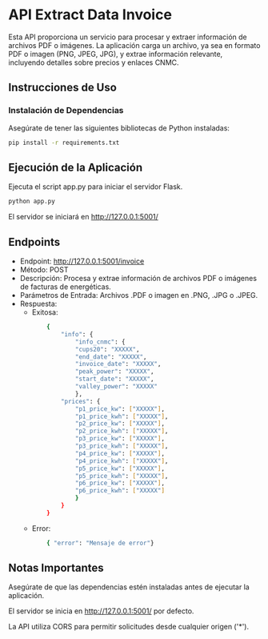 # API Extract Data Invoice

Esta API proporciona un servicio para procesar y extraer información de archivos PDF o imágenes. La aplicación carga un archivo, ya sea en formato PDF o imagen (PNG, JPEG, JPG), y extrae información relevante, incluyendo detalles sobre precios y enlaces CNMC.

## Instrucciones de Uso

### Instalación de Dependencias
Asegúrate de tener las siguientes bibliotecas de Python instaladas:

```bash
pip install -r requirements.txt
```

## Ejecución de la Aplicación
Ejecuta el script app.py para iniciar el servidor Flask.

```bash
python app.py
```

El servidor se iniciará en http://127.0.0.1:5001/

## Endpoints

- Endpoint: http://127.0.0.1:5001/invoice
- Método: POST 
- Descripción: Procesa y extrae información de archivos PDF o imágenes de facturas de energéticas.
- Parámetros de Entrada: Archivos .PDF o imagen en .PNG, .JPG o .JPEG.
- Respuesta:
    - Exitosa:
        ```bash
            {
                "info": {
                    "info_cnmc": {
                    "cups20": "XXXXX",
                    "end_date": "XXXXX",
                    "invoice_date": "XXXXX",
                    "peak_power": "XXXXX",
                    "start_date": "XXXXX",
                    "valley_power": "XXXXX"
                    },
                "prices": {
                    "p1_price_kw": ["XXXXX"],
                    "p1_price_kwh": ["XXXXX"],
                    "p2_price_kw": ["XXXXX"],
                    "p2_price_kwh": ["XXXXX"],
                    "p3_price_kw": ["XXXXX"],
                    "p3_price_kwh": ["XXXXX"],
                    "p4_price_kw": ["XXXXX"],
                    "p4_price_kwh": ["XXXXX"],
                    "p5_price_kw": ["XXXXX"],
                    "p5_price_kwh": ["XXXXX"],
                    "p6_price_kw": ["XXXXX"],
                    "p6_price_kwh": ["XXXXX"]
                    }
                }
            }
        ```
    - Error:
        ```bash
            { "error": "Mensaje de error"}
        ```

## Notas Importantes

Asegúrate de que las dependencias estén instaladas antes de ejecutar la aplicación.

El servidor se inicia en http://127.0.0.1:5001/ por defecto.

La API utiliza CORS para permitir solicitudes desde cualquier origen ('*').